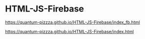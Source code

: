 # HTML-JS-Firebase

https://quantum-pizzza.github.io/HTML-JS-Firebase/index_fb.html

https://quantum-pizzza.github.io/HTML-JS-Firebase/index.html
